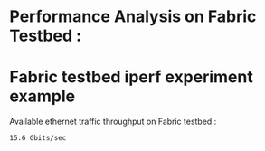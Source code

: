 # Performance Analysis on Fabric Testbed : 

# Fabric testbed iperf experiment example

Available ethernet traffic throughput on Fabric testbed : 

```
15.6 Gbits/sec
```

